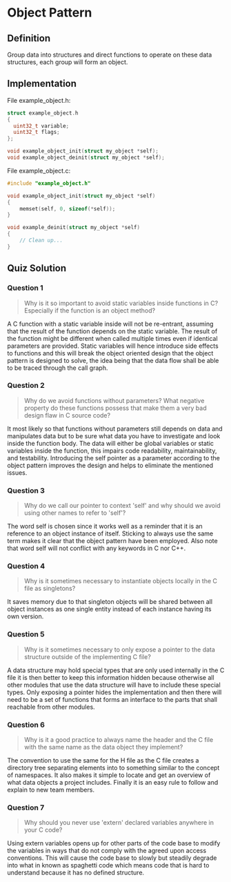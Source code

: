 # Object Pattern

## Definition

Group data into structures and direct functions to operate on these data structures, each group will form an object.

## Implementation

File example_object.h:

```c
struct example_object.h
{
  uint32_t variable;
  uint32_t flags;
};

void example_object_init(struct my_object *self);
void example_object_deinit(struct my_object *self);
```

File example_object.c:

```c
#include "example_object.h"

void example_object_init(struct my_object *self)
{
    memset(self, 0, sizeof(*self));
}

void example_deinit(struct my_object *self)
{
    // Clean up...
}
```

## Quiz Solution

### Question 1

> Why is it so important to avoid static variables inside functions in C? Especially if the function is an object method?

A C function with a static variable inside will not be re-entrant, assuming that the result of the function depends on the static variable. The result of the function might be different when called multiple times even if identical parameters are provided. Static variables will hence introduce side effects to functions and this will break the object oriented design that the object pattern is designed to solve, the idea being that the data flow shall be able to be traced through the call graph.

### Question 2

> Why do we avoid functions without parameters? What negative property do these functions possess that make them a very bad design flaw in C source code?

It most likely so that functions without parameters still depends on data and manipulates data but to be sure what data you have to investigate and look inside the function body. The data will either be global variables or static variables inside the function, this impairs code readability, maintainability, and testability. Introducing the self pointer as a parameter according to the object pattern improves the design and helps to eliminate the mentioned issues.

### Question 3

> Why do we call our pointer to context 'self' and why should we avoid using other names to refer to 'self'?

The word self is chosen since it works well as a reminder that it is an reference to an object instance of itself. Sticking to always use the same term makes it clear that the object pattern have been employed. Also note that word self will not conflict with any keywords in C nor C++.

### Question 4

> Why is it sometimes necessary to instantiate objects locally in the C file as singletons?

It saves memory due to that singleton objects will be shared between all object instances as one single entity instead of each instance having its own version.

### Question 5

> Why is it sometimes necessary to only expose a pointer to the data structure outside of the implementing C file?

A data structure may hold special types that are only used internally in the C file it is then better to keep this information hidden because otherwise all other modules that use the data structure will have to include these special types. Only exposing a pointer hides the implementation and then there will need to be a set of functions that forms an interface to the parts that shall reachable from other modules.

### Question 6

> Why is it a good practice to always name the header and the C file with the same name as the data object they implement?

The convention to use the same for the H file as the C file creates a directory tree separating elements into to something similar to the concept of namespaces. It also makes it simple to locate and get an overview of what data objects a project includes. Finally it is an easy rule to follow and explain to new team members.

### Question 7

> Why should you never use 'extern' declared variables anywhere in your C code?

Using extern variables opens up for other parts of the code base to modify the variables in ways that do not comply with the agreed upon access conventions. This will cause the code base to slowly but steadily degrade into what in known as spaghetti code which means code that is hard to understand because it has no defined structure.
